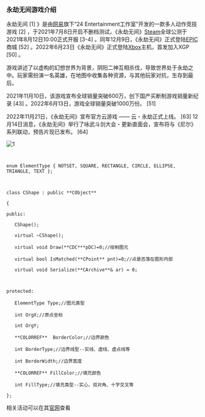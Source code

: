 ### **永劫无间游戏介绍**

永劫无间 [1] 》是由[网易](https://baike.baidu.com/item/网易/185754?fromModule=lemma_inlink)旗下“24 Entertainment工作室”开发的一款多人动作竞技游戏 [2] ，于2021年7月8日开启不删档测试，《永劫无间》[Steam](https://baike.baidu.com/item/Steam/10092959?fromModule=lemma_inlink)全球公测于2021年8月12日10:00正式开服 [3-4] 。同年12月9日，《永劫无间》正式登陆[EPIC](https://baike.baidu.com/item/EPIC/13838948?fromModule=lemma_inlink)商城 [52] 。2022年6月23日《永劫无间》正式登陆[Xbox](https://baike.baidu.com/item/Xbox/19680933?fromModule=lemma_inlink)主机，首发加入XGP [50] 。

游戏讲述了以虚构的幻想世界为背景，阴阳二神互相杀伐，导致世界处于永劫之中。玩家需扮演一名英雄，在地图中收集各种资源，与其他玩家对抗，生存到最后。

2021年11月10日，该游戏宣布全球销量突破600万，创下国产买断制游戏销量新纪录 [43] 。2022年6月13日，游戏全球销量突破1000万份。 [51] 

2022年11月21日，《永劫无间》宣布官方云游戏 —— 云・永劫正式上线。 [63] 12月14日消息，《永劫无间》举行了咏武斗剑大会・更新直面会，宣布将与《尼尔》系列联动，预告片现已发布。 [64] 

![1](C:\Users\28117\Desktop\202105145刘炜杭\image\1.jpg)

```


enum ElementType { NOTSET, SQUARE, RECTANGLE, CIRCLE, ELLIPSE, TRIANGLE, TEXT };

 

class CShape : public **CObject**

{

public:

​	CShape();

​	virtual ~CShape();

​	virtual void Draw(**CDC***pDC)=0;//绘制图元

​	virtual bool IsMatched(**CPoint** pnt)=0;//点是否落在图形内部

​	virtual void Serialize(**CArchive**& ar) = 0;

 

protected:

​	ElementType Type;//图元类型

​	int OrgX;//原点坐标

​	int OrgY;

​	**COLORREF**  BorderColor;//边界颜色

​	int BorderType;//边界线型--实线、虚线、虚点线等

​	int BorderWidth;//边界宽度

​	**COLORREF** FillColor;//填充颜色

​	int FillType;//填充类型--实心、双对角、十字交叉等

};
```

相关活动可以在其[官网](https://www.yjwujian.cn/)查看